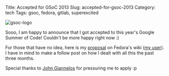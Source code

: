 Title: Accepted for GSoC 2013
Slug: accepted-for-gsoc-2013
Category: tech
Tags: gsoc, fedora, gitlab, superexcited

![gsoc-logo](https://1-ps.googleusercontent.com/sx/s.google-melange.appspot.com/www.google-melange.com/soc/content/2-1-20130521/images/gsoc/logo/924x156xbanner-gsoc2013.png.pagespeed.ic.Z9V_lgyiqp.jpg)

Sooo, I am happy to announce that I got accepted to this year's Google Summer of Code!
Couldn't be more happy right now :)

For those that have no idea, here is my [proposal][] on Fedora's wiki ([my user][]). 
I have in mind to make a follow post on how I dealt with all this the past three months.

Special thanks to [John Giannelos][troll] for pressuring me to apply :p

 
[proposal]: https://fedoraproject.org/wiki/GSOC_2013/Student_Application_Axilleas/Gitlab%28463%29
[my user]: https://fedoraproject.org/wiki/User:Axilleas 
[troll]: https://github.com/johngian
